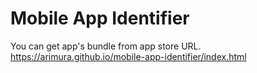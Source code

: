 # Mobile App Identifier

You can get app's bundle from app store URL.
https://arimura.github.io/mobile-app-identifier/index.html